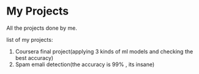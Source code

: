 # My Projects 
 All the projects done by me.
 
 list of my projects:
 
 01. Coursera final project(applying 3 kinds of ml models and checking the best accuracy)
 02. Spam emali detection(the accuracy is 99% , its insane) 
